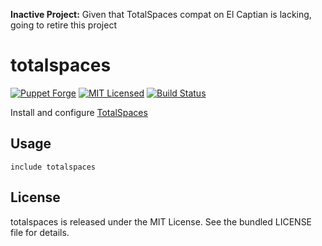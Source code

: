 **Inactive Project:** Given that TotalSpaces compat on El Captian is lacking, going to retire this project

totalspaces
==============

[![Puppet Forge](https://img.shields.io/puppetforge/v/halyard/totalspaces.svg)](https://forge.puppetlabs.com/halyard/totalspaces)
[![MIT Licensed](https://img.shields.io/badge/license-MIT-green.svg)](https://tldrlegal.com/license/mit-license)
[![Build Status](https://img.shields.io/circleci/project/halyard/puppet-totalspaces/master.svg)](https://circleci.com/gh/halyard/puppet-totalspaces)

Install and configure [TotalSpaces](http://totalspaces.binaryage.com/)

## Usage

```puppet
include totalspaces
```

## License

totalspaces is released under the MIT License. See the bundled LICENSE file for details.


